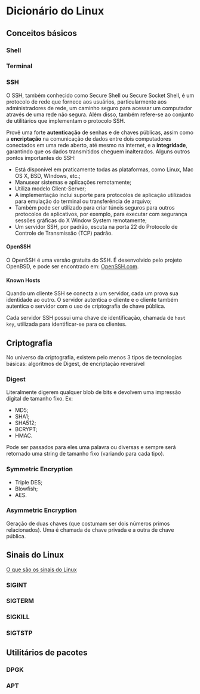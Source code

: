 # Dicionário do Linux

## Conceitos básicos

### Shell

### Terminal

### SSH

O SSH, também conhecido como Secure Shell ou Secure Socket Shell, é um protocolo de rede que fornece aos usuários, particularmente aos administradores de rede, um caminho seguro para acessar um computador através de uma rede não segura. Além disso, também refere-se ao conjunto de utilitários que implementam o protocolo SSH.

Provê uma forte **autenticação** de senhas e de chaves públicas, assim como a **encriptação** na comunicação de dados entre dois computadores conectados em uma rede aberto, até mesmo na internet, e a **integridade**, garantindo que os dados transmitidos cheguem inalterados. Alguns outros pontos importantes do SSH:

- Está disponível em praticamente todas as plataformas, como Linux, Mac OS X, BSD, WIndows, etc.;
- Manusear sistemas e aplicações remotamente;
- Utiliza modelo Client-Server;
- A implementação inclui suporte para protocolos de aplicação utilizados para emulação do terminal ou transferência de arquivo;
- Também pode ser utilizado para criar túneis seguros para outros protocolos de aplicativos, por exemplo, para executar com segurança sessões gráficas do X Window System remotamente;
- Um servidor SSH, por padrão, escuta na porta 22 do Protocolo de Controle de Transmissão (TCP) padrão.

#### OpenSSH

O OpenSSH é uma versão gratuita do SSH. É desenvolvido pelo projeto OpenBSD, e pode ser encontrado em: [OpenSSH.com](https://www.openssh.com/).

#### Known Hosts

Quando um cliente SSH se conecta a um servidor, cada um prova sua identidade ao outro. O servidor autentica o cliente e o cliente também autentica o servidor com o uso de criptografia de chave pública.

Cada servidor SSH possui uma chave de identificação, chamada de `host key`, utilizada para identificar-se para os clientes.

## Criptografia

No universo da criptografia, existem pelo menos 3 tipos de tecnologias básicas: algoritmos de Digest, de encriptação reversível

### Digest

Literalmente digerem qualquer blob de bits e devolvem uma impressão digital de tamanho fixo. Ex:

- MD5;
- SHA1;
- SHA512;
- BCRYPT;
- HMAC.

Pode ser passados para eles uma palavra ou diversas e sempre será retornado uma string de tamanho fixo (variando para cada tipo).

### Symmetric Encryption

- Triple DES;
- Blowfish;
- AES.

### Asymmetric Encryption

Geração de duas chaves (que costumam ser dois números primos relacionados). Uma é chamada de chave privada e a outra de chave pública.

## Sinais do Linux

[O que são os sinais do Linux](https://www.cloudsavvyit.com/11072/linux-signals-hacks-definition-and-more/)

### SIGINT

### SIGTERM

### SIGKILL

### SIGTSTP

## Utilitários de pacotes

### DPGK

### APT
